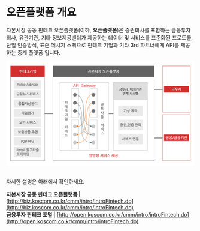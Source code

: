 # 오픈플랫폼 개요

자본시장 공동 핀테크 오픈플랫폼\(이하, **오픈플랫폼**\)은 증권회사를 포함하는 금융투자회사, 유관기관, 기타 정보제공벤더가 제공하는 데이터 및 서비스를 표준화된 프로토콜, 단일 인증방식, 표준 메시지 스펙으로 핀테크 기업과 기타 3rd 파트너에게 API를 제공하는 중계 플랫폼 입니다.

![&#xC790;&#xBCF8;&#xC2DC;&#xC7A5; &#xC624;&#xD508;&#xD50C;&#xB7AB;&#xD3FC;](.gitbook/assets/image%20%2894%29.png)



## 

자세한 설명은 아래에서 확인하세요.

**자본시장 공동 핀테크 오픈플랫폼      \|**    [http://biz.koscom.co.kr/cmm/intro/introFintech.do](http://biz.koscom.co.kr/cmm/intro/introFintech.do)  
**금융투자 핀테크 포털                           \|**    [http://open.koscom.co.kr/cmm/intro/introFintech.do](http://open.koscom.co.kr/cmm/intro/introFintech.do)



